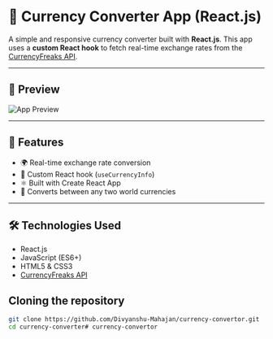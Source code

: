 # 💱 Currency Converter App (React.js)

A simple and responsive currency converter built with **React.js**. This app uses a **custom React hook** to fetch real-time exchange rates from the [CurrencyFreaks API](https://currencyfreaks.com/).

---

## 📸 Preview

![App Preview](./assets/currency-convertorUI.png)

---

## 🚀 Features

- 🌍 Real-time exchange rate conversion
- 🧠 Custom React hook (`useCurrencyInfo`)
- ⚛️ Built with Create React App
- 🔁 Converts between any two world currencies

---

## 🛠️ Technologies Used

- React.js
- JavaScript (ES6+)
- HTML5 & CSS3
- [CurrencyFreaks API](https://currencyfreaks.com/)


## Cloning the repository

```bash
git clone https://github.com/Divyanshu-Mahajan/currency-convertor.git
cd currency-converter#   c u r r e n c y - c o n v e r t o r  
 